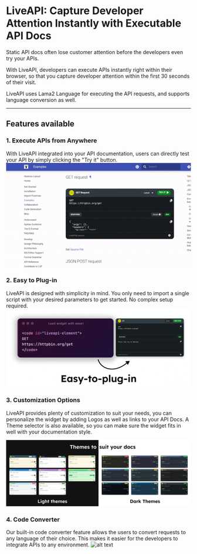 # LiveAPI: Capture Developer Attention Instantly with Executable API Docs

Static API docs often lose customer attention before the developers even try your APIs.

With LiveAPI, developers can execute APIs instantly right within their browser, so that you capture developer attention within the first 30 seconds of their visit.

LiveAPI uses Lama2 Language for executing the API requests, and supports language conversion as well.


---

## Features available

### 1. Execute APIs from Anywhere
With LiveAPI integrated into your API documentation, users can directly test your API by simply clicking the "Try it" button.
![](demo.gif)

### 2. Easy to Plug-in
LiveAPI is designed with simplicity in mind. You only need to import a single script with your desired parameters to get started. No complex setup required.
![](plugin.png)

### 3. Customization Options
LiveAPI provides plenty of customization to suit your needs, you can personalize the widget by adding Logos as well as links to your API Docs.
A Theme selector is also available, so you can make sure the widget fits in well with your documentation style.

![](themedemo.png)

### 4. Code Converter
Our built-in code converter feature allows the users to convert requests to any language of their choice. This makes it easier for the developers to integrate APIs to any environment.
![alt text](<Group 41.png>)